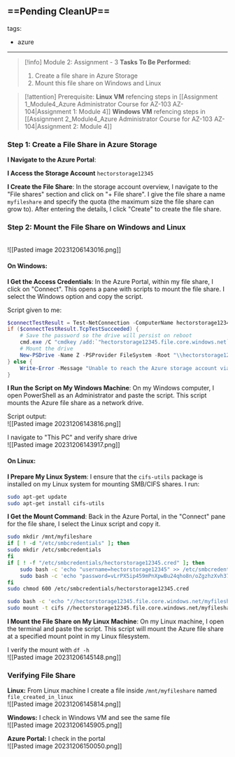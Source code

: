 ==Pending CleanUP==
---
tags:
  - azure
---
> [!info] Module 2: Assignment - 3
> **Tasks To Be Performed:** 
> 1. Create a file share in Azure Storage 
> 2. Mount this file share on Windows and Linux

> [!attention] Prerequisite:
> **Linux VM** refencing steps in [[Assignment 1_Module4_Azure Administrator Course for AZ-103 AZ-104|Assignment 1: Module 4]]
> **Windows VM** refencing steps in [[Assignment 2_Module4_Azure Administrator Course for AZ-103 AZ-104|Assignment 2: Module 4]]
> 

### Step 1: Create a File Share in Azure Storage

**I Navigate to the Azure Portal**:

**I Access the Storage Account** `hectorstorage12345`

**I Create the File Share**: In the storage account overview, I navigate to the "File shares" section and click on "+ File share". I give the file share a name `myfileshare` and specify the quota (the maximum size the file share can grow to). After entering the details, I click "Create" to create the file share.

### Step 2: Mount the File Share on Windows and Linux

<br>![[Pasted image 20231206143016.png]]

#### On Windows:
**I Get the Access Credentials**: In the Azure Portal, within my file share, I click on "Connect". This opens a pane with scripts to mount the file share. I select the Windows option and copy the script.

Script given to me:
```powershell
$connectTestResult = Test-NetConnection -ComputerName hectorstorage12345.file.core.windows.net -Port 445
if ($connectTestResult.TcpTestSucceeded) {
    # Save the password so the drive will persist on reboot
    cmd.exe /C "cmdkey /add:`"hectorstorage12345.file.core.windows.net`" /user:`"localhost\hectorstorage12345`" /pass:`"vLrPX5ip459mPnXpwBu24qho8n/oZgzhzXvh37upYismRIGIprAr1CRcCsRTP+RHVgHGX3/GDhb2+AStF45TFQ==`""
    # Mount the drive
    New-PSDrive -Name Z -PSProvider FileSystem -Root "\\hectorstorage12345.file.core.windows.net\myfileshare" -Persist
} else {
    Write-Error -Message "Unable to reach the Azure storage account via port 445. Check to make sure your organization or ISP is not blocking port 445, or use Azure P2S VPN, Azure S2S VPN, or Express Route to tunnel SMB traffic over a different port."
}
```
   
**I Run the Script on My Windows Machine**: On my Windows computer, I open PowerShell as an Administrator and paste the script. This script mounts the Azure file share as a network drive.

Script output:
<br>![[Pasted image 20231206143816.png]]

I navigate to "This PC" and verify share drive
<br>![[Pasted image 20231206143917.png]]


#### On Linux:
**I Prepare My Linux System**: I ensure that the `cifs-utils` package is installed on my Linux system for mounting SMB/CIFS shares. I run:
```bash
sudo apt-get update
sudo apt-get install cifs-utils
```
**I Get the Mount Command**: Back in the Azure Portal, in the "Connect" pane for the file share, I select the Linux script and copy it.
```bash
sudo mkdir /mnt/myfileshare
if [ ! -d "/etc/smbcredentials" ]; then
sudo mkdir /etc/smbcredentials
fi
if [ ! -f "/etc/smbcredentials/hectorstorage12345.cred" ]; then
    sudo bash -c 'echo "username=hectorstorage12345" >> /etc/smbcredentials/hectorstorage12345.cred'
    sudo bash -c 'echo "password=vLrPX5ip459mPnXpwBu24qho8n/oZgzhzXvh37upYismRIGIprAr1CRcCsRTP+RHVgHGX3/GDhb2+AStF45TFQ==" >> /etc/smbcredentials/hectorstorage12345.cred'
fi
sudo chmod 600 /etc/smbcredentials/hectorstorage12345.cred

sudo bash -c 'echo "//hectorstorage12345.file.core.windows.net/myfileshare /mnt/myfileshare cifs nofail,credentials=/etc/smbcredentials/hectorstorage12345.cred,dir_mode=0777,file_mode=0777,serverino,nosharesock,actimeo=30" >> /etc/fstab'
sudo mount -t cifs //hectorstorage12345.file.core.windows.net/myfileshare /mnt/myfileshare -o credentials=/etc/smbcredentials/hectorstorage12345.cred,dir_mode=0777,file_mode=0777,serverino,nosharesock,actimeo=30
```


**I Mount the File Share on My Linux Machine**: On my Linux machine, I open the terminal and paste the script. This script will mount the Azure file share at a specified mount point in my Linux filesystem.

I verify the mount with `df -h`
<br>![[Pasted image 20231206145148.png]]

### Verifying File Share

**Linux:**
From Linux machine I create a file inside `/mnt/myfileshare` named `file_created_in_linux`
<br>![[Pasted image 20231206145814.png]]

**Windows:**
I check in Windows VM and see the same file
<br>![[Pasted image 20231206145905.png]]

**Azure Portal:**
I check in the portal
<br>![[Pasted image 20231206150050.png]]